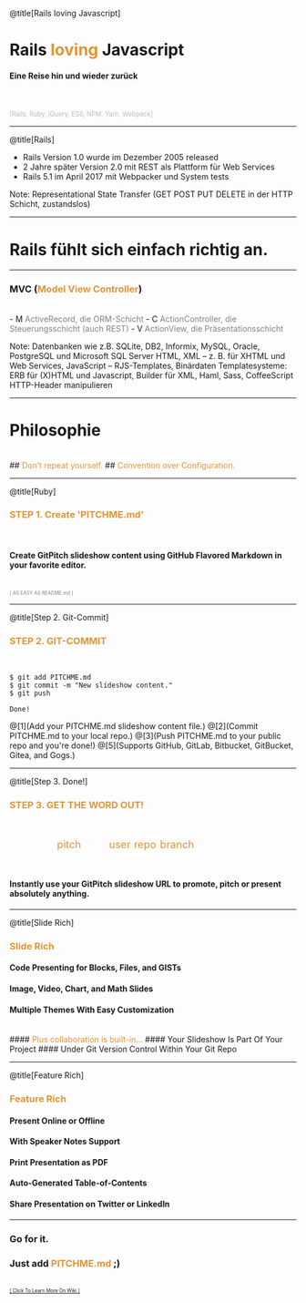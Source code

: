@title[Rails loving Javascript]
# Rails <span style="color: #e49436">loving</span> Javascript

#### Eine Reise hin und wieder zurück
<br>
<br>
<span style="color: #bbb; font-size: 80%">[Rails, Ruby, jQuery, ES6, NPM, Yarn, Webpack]</span>

---
@title[Rails]
- Rails Version 1.0 wurde im Dezember 2005 released
- 2 Jahre später Version 2.0 mit REST als Plattform für Web Services
- Rails 5.1 im April 2017 mit Webpacker und System tests

Note: 
Representational State Transfer (GET POST PUT DELETE in der HTTP Schicht, zustandslos)

---

# Rails fühlt sich einfach richtig an.

---

### MVC (<span style="color: #e49436">Model View Controller</span>)
<br>
- M <span style="color: gray">ActiveRecord, die ORM-Schicht</span>
- C <span style="color: gray">ActionController, die Steuerungsschicht (auch REST)</span>
- V <span style="color: gray">ActionView, die Präsentationsschicht</span>

Note:
Datenbanken wie z.B. SQLite, DB2, Informix, MySQL, Oracle, PostgreSQL und Microsoft SQL Server
HTML, XML – z. B. für XHTML und Web Services, JavaScript – RJS-Templates, Binärdaten
Templatesysteme: ERB für (X)HTML und Javascript, Builder für XML, Haml, Sass, CoffeeScript
HTTP-Header manipulieren

---

# Philosophie
<br>
## <span style="color: #e49436">Don’t repeat yourself.</span>
## <span style="color: #e49436">Convention over Configuration.</span>

---
@title[Ruby]

### <span style="color: #e49436">STEP 1. Create 'PITCHME.md'</span>
<br>

#### Create GitPitch slideshow content using GitHub Flavored Markdown in your favorite editor.

<br>
<span style="color:gray; font-size:0.6em;">[ AS EASY AS README.md ]</span>

---
@title[Step 2. Git-Commit]

### <span style="color: #e49436">STEP 2. GIT-COMMIT</span>
<br>

```shell
$ git add PITCHME.md
$ git commit -m "New slideshow content."
$ git push

Done!

```

@[1](Add your PITCHME.md slideshow content file.)
@[2](Commit PITCHME.md to your local repo.)
@[3](Push PITCHME.md to your public repo and you're done!)
@[5](Supports GitHub, GitLab, Bitbucket, GitBucket, Gitea, and Gogs.)

---
@title[Step 3. Done!]

### <span style="color: #e49436">STEP 3. GET THE WORD OUT!</span>

<br>

<span style="font-size: 1.3em;"><span style="color:white">htt</span><span style="color:white">ps://git</span><span style="color: #e49436">pitch</span><span style="color: white">.com/<span style="color: #e49436">user</span>/<span style="color: #e49436">repo</span>/<span style="color: #e49436">branch</span></span>

<br>

#### Instantly use your GitPitch slideshow URL to promote, pitch or present absolutely anything.

---
@title[Slide Rich]

### <span style="color: #e49436">Slide Rich</span>

#### Code Presenting for Blocks, Files, and GISTs
#### Image, Video, Chart, and Math Slides
#### Multiple Themes With Easy Customization
<br>
#### <span style="color: #e49436">Plus collaboration is built-in...</span>
#### Your Slideshow Is Part Of Your Project
#### Under Git Version Control Within Your Git Repo

---

@title[Feature Rich]

### <span style="color: #e49436">Feature Rich</span>

#### Present Online or Offline
#### With Speaker Notes Support
#### Print Presentation as PDF
#### Auto-Generated Table-of-Contents
#### Share Presentation on Twitter or LinkedIn

---

### Go for it.
### Just add <span style="color: #e49436; text-transform: none">PITCHME.md</span> ;)
<br>
<a style="font-size:0.6em;" href="https://github.com/gitpitch/gitpitch/wiki">[ Click To Learn More On Wiki ]</a>
